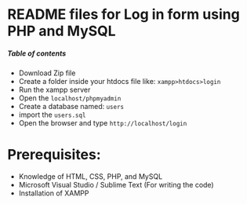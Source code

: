 # README files for Log in form using PHP and MySQL

##### Table of contents
- Download Zip file
- Create a folder inside your htdocs file like: `xampp>htdocs>login`
- Run the xampp server
- Open the `localhost/phpmyadmin` 
- Create a database named: `users`
- import the `users.sql`
- Open the browser and type `http://localhost/login`

# Prerequisites:

- Knowledge of HTML, CSS, PHP, and MySQL
- Microsoft Visual Studio / Sublime Text (For writing the code)
- Installation of XAMPP
